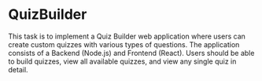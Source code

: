 # QuizBuilder
This task is to implement a Quiz Builder web application where users can create custom quizzes with various types of questions. The application consists of a Backend (Node.js) and Frontend (React). Users should be able to build quizzes, view all available quizzes, and view any single quiz in detail.
